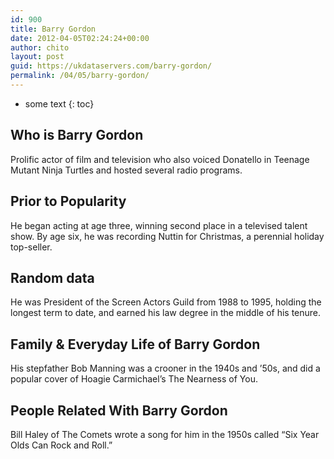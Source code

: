 ```yaml
---
id: 900
title: Barry Gordon
date: 2012-04-05T02:24:24+00:00
author: chito
layout: post
guid: https://ukdataservers.com/barry-gordon/
permalink: /04/05/barry-gordon/
---
```


* some text
{: toc}


## Who is  Barry Gordon
                  
                  
                  
Prolific actor of film and television who also voiced Donatello in Teenage Mutant Ninja Turtles and hosted several radio programs.
                  
                
                
                
## Prior to Popularity 
                  
                  
                  
He began acting at age three, winning second place in a televised talent show. By age six, he was recording Nuttin for Christmas, a perennial holiday top-seller.
                  
                
                
                
## Random data 
                  
                  
                  
He was President of the Screen Actors Guild from 1988 to 1995, holding the longest term to date, and earned his law degree in the middle of his tenure.
                  
                
                
                
## Family & Everyday Life of Barry Gordon
                  
                  
                  
His stepfather Bob Manning was a crooner in the 1940s and &#8217;50s, and did a popular cover of Hoagie Carmichael&#8217;s The Nearness of You.
                  
                
                
                
## People Related With  Barry Gordon
                  
                  
                  
Bill Haley of The Comets wrote a song for him in the 1950s called &#8220;Six Year Olds Can Rock and Roll.&#8221;
                  
                
              
            
          
          
          
    
    
  
